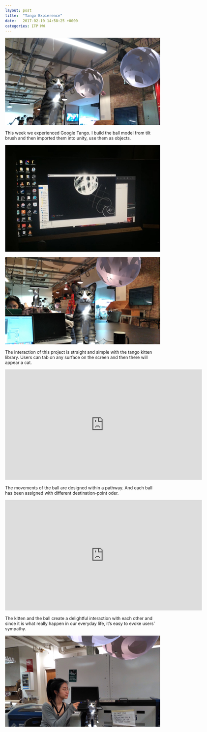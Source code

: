 ```yaml
---
layout: post
title:  "Tango Expierence"
date:   2017-02-10 14:58:25 +0000
categories: ITP MW
---
```


![S17](/pics/MW_week501.jpg)


This week we experienced Google Tango. I build the ball model from tilt brush and then imported them into unity, use them as objects. 


![S17](/pics/MW_week504.jpg)

![S17](/pics/MW_week502.jpg)

The interaction of this project is straight and simple with the tango kitten library. Users can tab on any surface on the screen and then there will appear a cat. 

<iframe src="https://player.vimeo.com/video/205561145" width="640" height="360" frameborder="0" webkitallowfullscreen mozallowfullscreen allowfullscreen></iframe>

The movements of the ball are designed within a pathway. And each ball has been assigned with different destination-point oder.   

<iframe src="https://player.vimeo.com/video/205561133" width="640" height="360" frameborder="0" webkitallowfullscreen mozallowfullscreen allowfullscreen></iframe>


The kitten and the ball create a delightful interaction with each other and since it is what really happen in our everyday life, it’s easy to evoke users’ sympathy. 

![S17](/pics/MW_week503.JPG)

